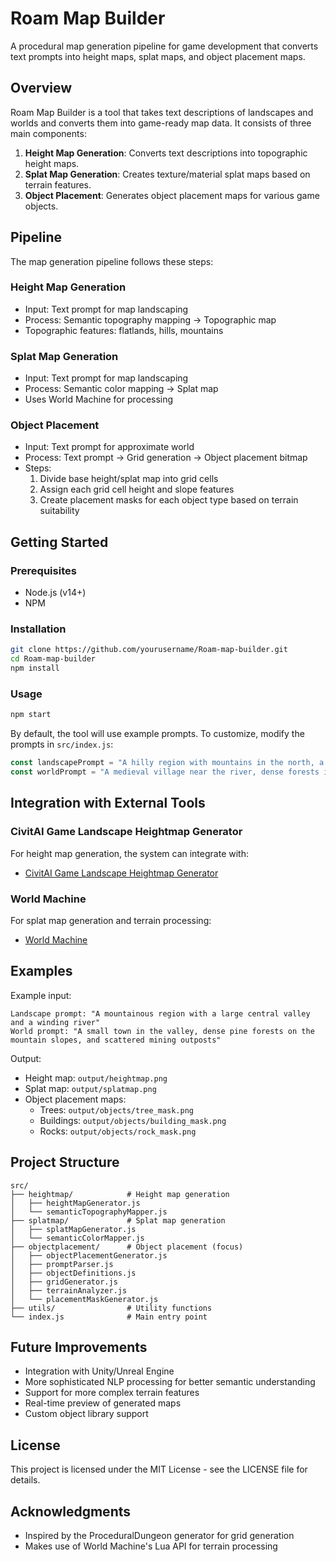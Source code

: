 # Roam Map Builder

A procedural map generation pipeline for game development that converts text prompts into height maps, splat maps, and object placement maps.

## Overview

Roam Map Builder is a tool that takes text descriptions of landscapes and worlds and converts them into game-ready map data. It consists of three main components:

1. **Height Map Generation**: Converts text descriptions into topographic height maps.
2. **Splat Map Generation**: Creates texture/material splat maps based on terrain features.
3. **Object Placement**: Generates object placement maps for various game objects.

## Pipeline

The map generation pipeline follows these steps:

### Height Map Generation
- Input: Text prompt for map landscaping
- Process: Semantic topography mapping → Topographic map
- Topographic features: flatlands, hills, mountains

### Splat Map Generation
- Input: Text prompt for map landscaping
- Process: Semantic color mapping → Splat map
- Uses World Machine for processing

### Object Placement
- Input: Text prompt for approximate world
- Process: Text prompt → Grid generation → Object placement bitmap
- Steps:
  1. Divide base height/splat map into grid cells
  2. Assign each grid cell height and slope features
  3. Create placement masks for each object type based on terrain suitability

## Getting Started

### Prerequisites

- Node.js (v14+)
- NPM

### Installation

```bash
git clone https://github.com/yourusername/Roam-map-builder.git
cd Roam-map-builder
npm install
```

### Usage

```bash
npm start
```

By default, the tool will use example prompts. To customize, modify the prompts in `src/index.js`:

```javascript
const landscapePrompt = "A hilly region with mountains in the north, a river running east to west, and flatlands in the south";
const worldPrompt = "A medieval village near the river, dense forests in the hills, scattered rocks in the mountains";
```

## Integration with External Tools

### CivitAI Game Landscape Heightmap Generator
For height map generation, the system can integrate with:
- [CivitAI Game Landscape Heightmap Generator](https://civitai.com/models/16826/game-landscape-heightmap-genrator)

### World Machine
For splat map generation and terrain processing:
- [World Machine](https://www.world-machine.com/)

## Examples

Example input:
```
Landscape prompt: "A mountainous region with a large central valley and a winding river"
World prompt: "A small town in the valley, dense pine forests on the mountain slopes, and scattered mining outposts"
```

Output:
- Height map: `output/heightmap.png`
- Splat map: `output/splatmap.png`
- Object placement maps:
  - Trees: `output/objects/tree_mask.png`
  - Buildings: `output/objects/building_mask.png`
  - Rocks: `output/objects/rock_mask.png`

## Project Structure

```
src/
├── heightmap/            # Height map generation
│   ├── heightMapGenerator.js
│   └── semanticTopographyMapper.js
├── splatmap/             # Splat map generation
│   ├── splatMapGenerator.js
│   └── semanticColorMapper.js
├── objectplacement/      # Object placement (focus)
│   ├── objectPlacementGenerator.js
│   ├── promptParser.js
│   ├── objectDefinitions.js
│   ├── gridGenerator.js
│   ├── terrainAnalyzer.js
│   └── placementMaskGenerator.js
├── utils/                # Utility functions
└── index.js              # Main entry point
```

## Future Improvements

- Integration with Unity/Unreal Engine
- More sophisticated NLP processing for better semantic understanding
- Support for more complex terrain features
- Real-time preview of generated maps
- Custom object library support

## License

This project is licensed under the MIT License - see the LICENSE file for details.

## Acknowledgments

- Inspired by the ProceduralDungeon generator for grid generation
- Makes use of World Machine's Lua API for terrain processing 